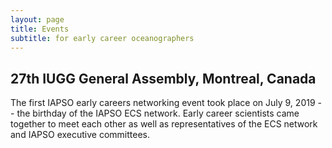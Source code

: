 ```yaml
---
layout: page
title: Events
subtitle: for early career oceanographers
---
```


## 27th IUGG General Assembly, Montreal, Canada

The first IAPSO early careers networking event took place on July 9, 2019 -- the birthday of the IAPSO ECS network. Early career scientists came together to meet each other as well as representatives of the ECS network and IAPSO executive committees.
